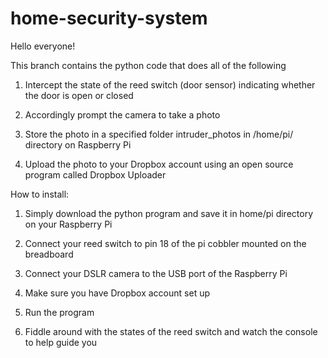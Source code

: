 # home-security-system

Hello everyone!

This branch contains the python code that does all of the following

1. Intercept the state of the reed switch (door sensor) indicating whether the door is open or closed

2. Accordingly prompt the camera to take a photo 

3. Store the photo in a specified folder intruder_photos in /home/pi/ directory on Raspberry Pi

4. Upload the photo to your Dropbox account using an open source program called Dropbox Uploader

How to install:

1. Simply download the python program and save it in home/pi directory on your Raspberry Pi

2. Connect your reed switch to pin 18 of the pi cobbler mounted on the breadboard

3. Connect your DSLR camera to the USB port of the Raspberry Pi

4. Make sure you have Dropbox account set up

4. Run the program

5. Fiddle around with the states of the reed switch and watch the console to help guide you


